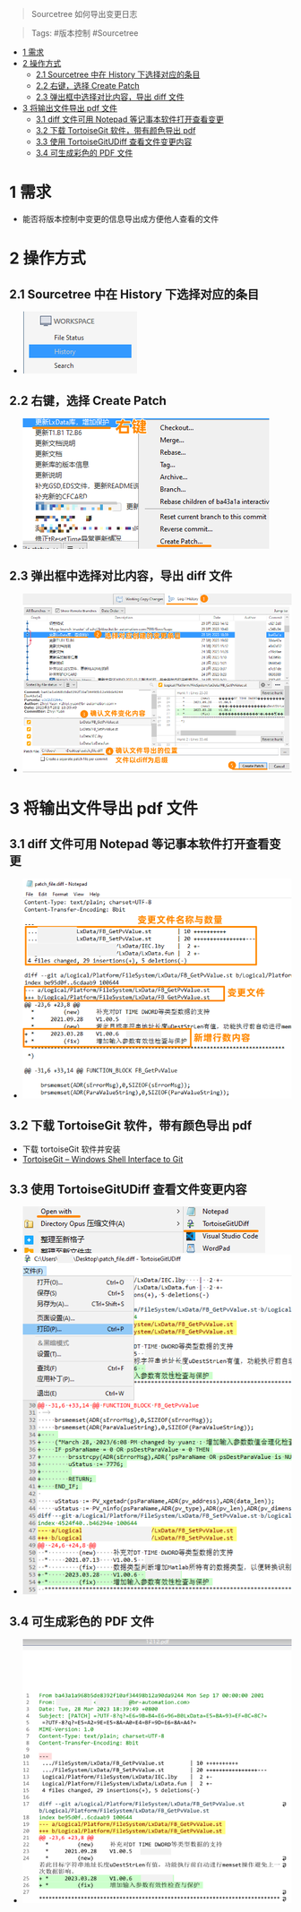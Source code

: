 > Sourcetree 如何导出变更日志

> Tags: #版本控制 #Sourcetree

- [1 需求](#1%20%E9%9C%80%E6%B1%82)
- [2 操作方式](#2%20%E6%93%8D%E4%BD%9C%E6%96%B9%E5%BC%8F)
	- [2.1 Sourcetree 中在 History 下选择对应的条目](#2.1%20Sourcetree%20%E4%B8%AD%E5%9C%A8%20History%20%E4%B8%8B%E9%80%89%E6%8B%A9%E5%AF%B9%E5%BA%94%E7%9A%84%E6%9D%A1%E7%9B%AE)
	- [2.2 右键，选择 Create Patch](#2.2%20%E5%8F%B3%E9%94%AE%EF%BC%8C%E9%80%89%E6%8B%A9%20Create%20Patch)
	- [2.3 弹出框中选择对比内容，导出 diff 文件](#2.3%20%E5%BC%B9%E5%87%BA%E6%A1%86%E4%B8%AD%E9%80%89%E6%8B%A9%E5%AF%B9%E6%AF%94%E5%86%85%E5%AE%B9%EF%BC%8C%E5%AF%BC%E5%87%BA%20diff%20%E6%96%87%E4%BB%B6)
- [3 将输出文件导出 pdf 文件](#3%20%E5%B0%86%E8%BE%93%E5%87%BA%E6%96%87%E4%BB%B6%E5%AF%BC%E5%87%BA%20pdf%20%E6%96%87%E4%BB%B6)
	- [3.1 diff 文件可用 Notepad 等记事本软件打开查看变更](#3.1%20diff%20%E6%96%87%E4%BB%B6%E5%8F%AF%E7%94%A8%20Notepad%20%E7%AD%89%E8%AE%B0%E4%BA%8B%E6%9C%AC%E8%BD%AF%E4%BB%B6%E6%89%93%E5%BC%80%E6%9F%A5%E7%9C%8B%E5%8F%98%E6%9B%B4)
	- [3.2 下载 TortoiseGit 软件，带有颜色导出 pdf](#3.2%20%E4%B8%8B%E8%BD%BD%20TortoiseGit%20%E8%BD%AF%E4%BB%B6%EF%BC%8C%E5%B8%A6%E6%9C%89%E9%A2%9C%E8%89%B2%E5%AF%BC%E5%87%BA%20pdf)
	- [3.3 使用 TortoiseGitUDiff 查看文件变更内容](#3.3%20%E4%BD%BF%E7%94%A8%20TortoiseGitUDiff%20%E6%9F%A5%E7%9C%8B%E6%96%87%E4%BB%B6%E5%8F%98%E6%9B%B4%E5%86%85%E5%AE%B9)
	- [3.4 可生成彩色的 PDF 文件](#3.4%20%E5%8F%AF%E7%94%9F%E6%88%90%E5%BD%A9%E8%89%B2%E7%9A%84%20PDF%20%E6%96%87%E4%BB%B6)

# 1 需求

- 能否将版本控制中变更的信息导出成方便他人查看的文件

# 2 操作方式

## 2.1 Sourcetree 中在 History 下选择对应的条目

- ![](FILES/011Sourcetree如何导出变更日志/image-20231225222952797.png)

## 2.2 右键，选择 Create Patch

- ![](FILES/011Sourcetree如何导出变更日志/image-20231225222138058.png)

## 2.3 弹出框中选择对比内容，导出 diff 文件

- ![](FILES/011Sourcetree如何导出变更日志/image-20231225222440176.png)

# 3 将输出文件导出 pdf 文件

## 3.1 diff 文件可用 Notepad 等记事本软件打开查看变更

- ![](FILES/011Sourcetree如何导出变更日志/image-20231225222651437.png)

## 3.2 下载 TortoiseGit 软件，带有颜色导出 pdf

- 下载 tortoiseGit 软件并安装
- [TortoiseGit – Windows Shell Interface to Git](https://tortoisegit.org/)

## 3.3 使用 TortoiseGitUDiff 查看文件变更内容

- ![](FILES/011Sourcetree如何导出变更日志/image-20231225222810770.png)
- ![](FILES/011Sourcetree如何导出变更日志/image-20231225222853547.png)

## 3.4 可生成彩色的 PDF 文件

- ![](FILES/011Sourcetree如何导出变更日志/image-20231225222918843.png)
